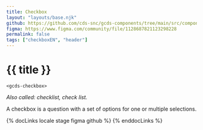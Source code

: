 ```yaml
---
title: Checkbox
layout: "layouts/base.njk"
github: https://github.com/cds-snc/gcds-components/tree/main/src/components/gcds-checkbox
figma: https://www.figma.com/community/file/1128687821123298228
permalink: false
tags: ["checkboxEN", "header"]
---
```


# {{ title }}

`<gcds-checkbox>`

_Also called: checklist, check list._

A checkbox is a question with a set of options for one or multiple selections.

{% docLinks locale stage figma github %}
{% enddocLinks %}

<div class="b-sm text-secondary px-250 py-200 mt-400 mb-500">

<gcds-fieldset
          fieldset-id="fieldset"
          legend="Checkbox button group"
          hint="They are in a fieldset"
        >
<gcds-checkbox
            checkbox-id="form-check"
            label="Checkbox option 1"
            hint="This is a hint."
            name="radio"
          ></gcds-checkbox>
<gcds-checkbox
            checkbox-id="form-check1"
            label="Checkbox option 2"
            hint="This is a hint."
            name="radio"
          ></gcds-checkbox>
</gcds-fieldset>

</div>
